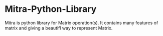 # Mitra-Python-Library
Mitra is python library for Matrix operation(s). It contains many features of matrix and giving a beautifl way to represent Matrix.

